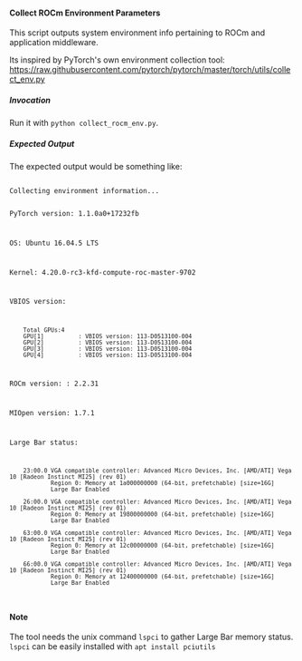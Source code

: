 #### Collect ROCm Environment Parameters

This script outputs system environment info pertaining to ROCm and application middleware.

Its inspired by PyTorch's own environment collection tool:
https://raw.githubusercontent.com/pytorch/pytorch/master/torch/utils/collect_env.py

##### Invocation

Run it with `python collect_rocm_env.py`.

##### Expected Output

The expected output would be something like:

<code>  
Collecting environment information...
        
PyTorch version: 1.1.0a0+17232fb

OS: Ubuntu 16.04.5 LTS

Kernel: 4.20.0-rc3-kfd-compute-roc-master-9702

VBIOS version:

        Total GPUs:4
        GPU[1]          : VBIOS version: 113-D0513100-004
        GPU[2]          : VBIOS version: 113-D0513100-004
        GPU[3]          : VBIOS version: 113-D0513100-004
        GPU[4]          : VBIOS version: 113-D0513100-004

ROCm version: : 2.2.31

MIOpen version: 1.7.1

Large Bar status:

        23:00.0 VGA compatible controller: Advanced Micro Devices, Inc. [AMD/ATI] Vega 10 [Radeon Instinct MI25] (rev 01)
                Region 0: Memory at 1a000000000 (64-bit, prefetchable) [size=16G]
                Large Bar Enabled

        26:00.0 VGA compatible controller: Advanced Micro Devices, Inc. [AMD/ATI] Vega 10 [Radeon Instinct MI25] (rev 01)
                Region 0: Memory at 19800000000 (64-bit, prefetchable) [size=16G]
                Large Bar Enabled

        63:00.0 VGA compatible controller: Advanced Micro Devices, Inc. [AMD/ATI] Vega 10 [Radeon Instinct MI25] (rev 01)
                Region 0: Memory at 12c00000000 (64-bit, prefetchable) [size=16G]
                Large Bar Enabled

        66:00.0 VGA compatible controller: Advanced Micro Devices, Inc. [AMD/ATI] Vega 10 [Radeon Instinct MI25] (rev 01)
                Region 0: Memory at 12400000000 (64-bit, prefetchable) [size=16G]
                Large Bar Enabled
</code>

#### Note

The tool needs the unix command `lspci` to gather Large Bar memory status. 
`lspci` can be easily installed with `apt install pciutils`
